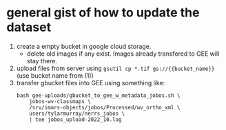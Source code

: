 # general gist of how to update the dataset
1. create a empty bucket in google cloud storage.
    * delete old images if any exist. Images already transfered to GEE will stay there.
2. upload files from server using `gsutil cp *.tif gs://{{bucket_name}}` (use bucket name from (1))
3. transfer gbucket files into GEE using something like:
    ```
    bash gee-uploads/gbucket_to_gee_w_metadata_jobos.sh \
        jobos-wv-classmaps \
        /srv/imars-objects/jobos/Processed/wv_ortho_xml \
        users/tylarmurray/nerrs_jobos \
        | tee jobos_upload-2022_10.log
    ```
